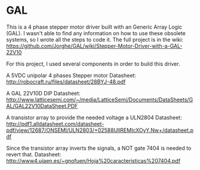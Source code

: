 # GAL
This is a 4 phase stepper motor driver built with an Generic Array Logic (GAL). I wasn't able to find any information on how to use these obsolete systems, so I wrote all the steps to code it. The full project is in the wiki: https://github.com/Jorghe/GAL/wiki/Stepper-Motor-Driver-with-a-GAL-22V10

For this project, I used several components in order to build this driver.

A 5VDC unipolar 4 phases Stepper motor
Datasheet: http://robocraft.ru/files/datasheet/28BYJ-48.pdf

A GAL 22V10D DIP 
Datasheet: http://www.latticesemi.com/~/media/LatticeSemi/Documents/DataSheets/GAL/GAL22V10DataSheet.PDF

A transistor array to provide the needed voltage a ULN2804
Datasheet: http://pdf1.alldatasheet.com/datasheet-pdf/view/12687/ONSEMI/ULN2803/+02588UllREMIcXOyY.Nw+/datasheet.pdf

Since the transistor array inverts the signals, a NOT gate 7404 is needed to revert that.
Datasheet: http://www4.ujaen.es/~gnofuen/Hoja%20caracteristicas%207404.pdf
